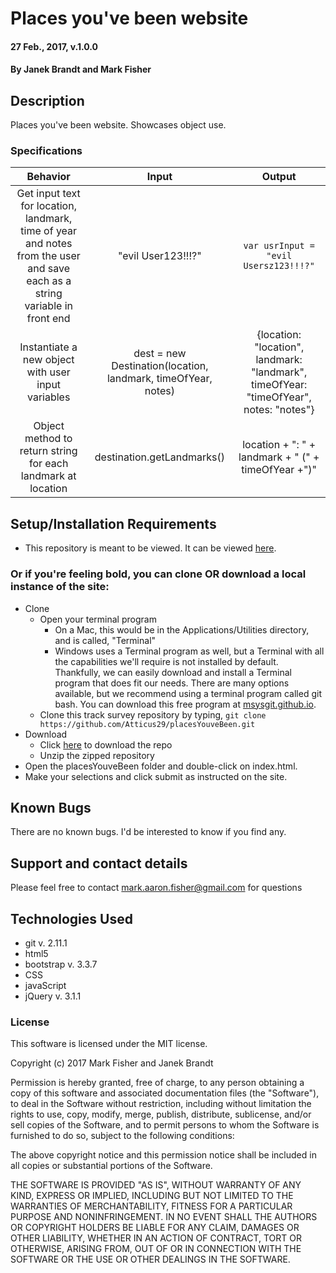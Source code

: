 
# Places you've been website

#### 27 Feb., 2017, v.1.0.0

#### By Janek Brandt and Mark Fisher

## Description

Places you've been website. Showcases object use.

### Specifications

|Behavior|Input|Output|
|:---:|:---:|:---:|
|Get input text for location, landmark, time of year and notes from the user and save each as a string variable in front end|"evil User123!!!?"|`var usrInput = "evil Usersz123!!!?"`|
|Instantiate a new object with user input variables | dest = new Destination(location, landmark, timeOfYear, notes) | {location: "location", landmark: "landmark", timeOfYear: "timeOfYear", notes: "notes"} |
|Object method to return string for each landmark at location| destination.getLandmarks() | location + ": " + landmark + " (" + timeOfYear +")"|


## Setup/Installation Requirements

* This repository is meant to be viewed. It can be viewed [here](https://Atticus29.github.io/placesYouveBeen).

### Or if you're feeling bold, you can clone OR download a local instance of the site:

* Clone
  * Open your terminal program
    * On a Mac, this would be in the Applications/Utilities directory, and is called, "Terminal"
    * Windows uses a Terminal program as well, but a Terminal with all the capabilities we'll require is not installed by default. Thankfully, we can easily download and install a Terminal program that does fit our needs.
There are many options available, but we recommend using a terminal program called git bash. You can download this free program at [msysgit.github.io](https://git-for-windows.github.io/).
  * Clone this track survey repository by typing, `git clone https://github.com/Atticus29/placesYouveBeen.git`
* Download
  * Click [here](https://github.com/Atticus29/placesYouveBeen/archive/master.zip) to download the repo
  * Unzip the zipped repository
* Open the placesYouveBeen folder and double-click on index.html.
* Make your selections and click submit as instructed on the site.


## Known Bugs

There are no known bugs. I'd be interested to know if you find any.

## Support and contact details

Please feel free to contact mark.aaron.fisher@gmail.com for questions

## Technologies Used

* git v. 2.11.1
* html5
* bootstrap v. 3.3.7
* CSS
* javaScript
* jQuery v. 3.1.1

### License

This software is licensed under the MIT license.

Copyright (c) 2017 Mark Fisher and Janek Brandt

Permission is hereby granted, free of charge, to any person obtaining a copy
of this software and associated documentation files (the "Software"), to deal
in the Software without restriction, including without limitation the rights
to use, copy, modify, merge, publish, distribute, sublicense, and/or sell
copies of the Software, and to permit persons to whom the Software is
furnished to do so, subject to the following conditions:

The above copyright notice and this permission notice shall be included in all
copies or substantial portions of the Software.

THE SOFTWARE IS PROVIDED "AS IS", WITHOUT WARRANTY OF ANY KIND, EXPRESS OR
IMPLIED, INCLUDING BUT NOT LIMITED TO THE WARRANTIES OF MERCHANTABILITY,
FITNESS FOR A PARTICULAR PURPOSE AND NONINFRINGEMENT. IN NO EVENT SHALL THE
AUTHORS OR COPYRIGHT HOLDERS BE LIABLE FOR ANY CLAIM, DAMAGES OR OTHER
LIABILITY, WHETHER IN AN ACTION OF CONTRACT, TORT OR OTHERWISE, ARISING FROM,
OUT OF OR IN CONNECTION WITH THE SOFTWARE OR THE USE OR OTHER DEALINGS IN THE
SOFTWARE.
